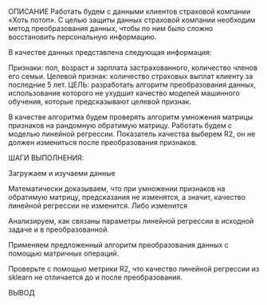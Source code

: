 ОПИСАНИЕ Работать будем с данными клиентов страховой компании «Хоть потоп». С целью защиты данных страховой компании необходим метод преобразования данных, чтобы по ним было сложно восстановить персональную информацию.

В качестве данных представлена следующая информация:

Признаки: пол, возраст и зарплата застрахованного, количество членов его семьи.
Целевой признак: количество страховых выплат клиенту за последние 5 лет.
ЦЕЛЬ: разработать алгоритм преобразования данных, использование которого не ухудшит качество моделей машинного обучения, которые предсказывают целевой признак.

В качестве алгоритма будем проверять алгоритм умножения матрицы признаков на рандомную обратимую матрицу. Работать будем с моделью линейной регрессии. Показатель качества выберем R2, он не должен измениться после преобразования признаков.

ШАГИ ВЫПОЛНЕНИЯ:

Загружаем и изучаеми данные

Математически доказываем, что при умножении признаков на обратимую матрицу, предсказания не изменятся, а значит, качество линейной регрессии не изменится. Либо изменится

Анализируем, как связаны параметры линейной регрессии в исходной задаче и в преобразованной.

Применяем предложенный алгоритм преобразования данных с помощью матричных операций.

Проверьте с помощью метрики R2, что качество линейной регрессии из sklearn не отличается до и после преобразования.

ВЫВОД
